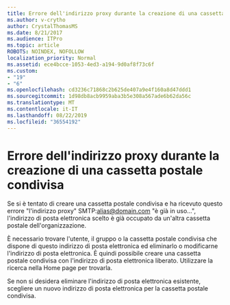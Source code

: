 ```yaml
---
title: Errore dell'indirizzo proxy durante la creazione di una cassetta postale condivisa
ms.author: v-crytho
author: CrystalThomasMS
ms.date: 8/21/2017
ms.audience: ITPro
ms.topic: article
ROBOTS: NOINDEX, NOFOLLOW
localization_priority: Normal
ms.assetid: ece4bcce-1053-4ed3-a194-9d0af8f73c6f
ms.custom:
- "19"
- "6"
ms.openlocfilehash: cd3236c71868c2b625de407a9e4f160a8d47ddd1
ms.sourcegitcommit: 1d98db8acb9959aba3b5e308a567ade6b62da56c
ms.translationtype: MT
ms.contentlocale: it-IT
ms.lasthandoff: 08/22/2019
ms.locfileid: "36554192"
---
```

# <a name="proxy-address-error-while-creating-a-shared-mailbox"></a>Errore dell'indirizzo proxy durante la creazione di una cassetta postale condivisa

Se si è tentato di creare una cassetta postale condivisa e ha ricevuto questo errore "l'indirizzo proxy" SMTP:alias@domain.com "è già in uso...", l'indirizzo di posta elettronica scelto è già occupato da un'altra cassetta postale dell'organizzazione.
  
È necessario trovare l'utente, il gruppo o la cassetta postale condivisa che dispone di questo indirizzo di posta elettronica ed eliminarlo o modificarne l'indirizzo di posta elettronica. È quindi possibile creare una cassetta postale condivisa con l'indirizzo di posta elettronica liberato. Utilizzare la ricerca nella Home page per trovarla.
  
Se non si desidera eliminare l'indirizzo di posta elettronica esistente, scegliere un nuovo indirizzo di posta elettronica per la cassetta postale condivisa.
  